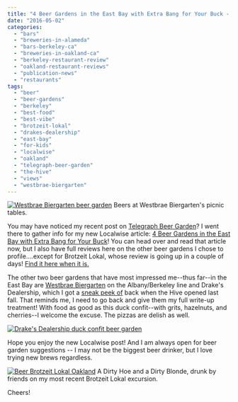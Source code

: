 ```yaml
---
title: "4 Beer Gardens in the East Bay with Extra Bang for Your Buck - Localwise Post"
date: "2016-05-02"
categories:
  - "bars"
  - "breweries-in-alameda"
  - "bars-berkeley-ca"
  - "breweries-in-oakland-ca"
  - "berkeley-restaurant-review"
  - "oakland-restaurant-reviews"
  - "publication-news"
  - "restaurants"
tags:
  - "beer"
  - "beer-gardens"
  - "berkeley"
  - "best-food"
  - "best-vibe"
  - "brotzeit-lokal"
  - "drakes-dealership"
  - "east-bay"
  - "for-kids"
  - "localwise"
  - "oakland"
  - "telegraph-beer-garden"
  - "the-hive"
  - "views"
  - "westbrae-biergarten"
---
```





<div class="caption">

[![Westbrae Biergarten beer garden](http://s3.amazonaws.com/thegourmez-wpmedia/2015/08/Westbrae_004-351x500.jpg)](http://s3.amazonaws.com/thegourmez-wpmedia/2015/08/Westbrae_004.jpg) Beers at Westbrae Biergarten's picnic tables.</div>


You may have noticed my recent post on [Telegraph Beer Garden](http://thegourmez.com/2016/04/26/telegraph-beer-garden/)? I went there to gather info for my new Localwise article: [4 Beer Gardens in the East Bay with Extra Bang for Your Buck](https://www.localwisejobs.com/blog/4-beer-gardens-giving-extra-bang-for-your-buck/)! You can head over and read that article now, but I also have full reviews here on the other beer gardens I chose to profile....except for Brotzeit Lokal, whose review is going up in a couple of days! [Find it here when it is.](http://thegourmez.com/2016/05/05/brotzeit-lokal-review-oakland)

The other two beer gardens that have most impressed me--thus far--in the East Bay are [Westbrae Biergarten](http://thegourmez.com/2015/09/01/westbrae-biergarten/) on the Albany/Berkeley line and Drake's Dealership, which I got a [sneak peek of](http://thegourmez.com/2015/09/01/westbrae-biergarten/) back when the Hive opened last fall. That reminds me, I need to go back and give them my full write-up treatment! With food as good as this duck confit--with grits, hazelnuts, and cherries--I welcome the excuse. The pizzas are delish as well.

[![Drake's Dealership duck confit beer garden](http://s3.amazonaws.com/thegourmez-wpmedia/2016/04/drakes02-500x281.jpg)](http://s3.amazonaws.com/thegourmez-wpmedia/2016/04/drakes02.jpg)

Hope you enjoy the new Localwise post! And I am always open for beer garden suggestions -- I may not be the biggest beer drinker, but I love trying new brews regardless.




<div class="caption">

[![Beer Brotzeit Lokal Oakland](http://s3.amazonaws.com/thegourmez-wpmedia/2016/04/Brotzeit-Lokal-03-500x454.jpg)](http://s3.amazonaws.com/thegourmez-wpmedia/2016/04/Brotzeit-Lokal-03.jpg) A Dirty Hoe and a Dirty Blonde, drunk by friends on my most recent Brotzeit Lokal excursion.</div>


Cheers!
